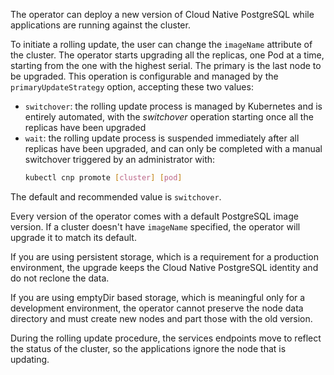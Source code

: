 The operator can deploy a new version of Cloud Native PostgreSQL
while applications are running against the cluster.

To initiate a rolling update, the user can change the `imageName`
attribute of the cluster. The operator starts upgrading all the
replicas, one Pod at a time, starting from the one with the highest
serial.
The primary is the last node to be upgraded. This operation
is configurable and managed by the `primaryUpdateStrategy` option,
accepting these two values:

* `switchover`: the rolling update process is managed by Kubernetes
  and is entirely automated, with the *switchover* operation
  starting once all the replicas have been upgraded
* `wait`: the rolling update process is suspended immediately
  after all replicas have been upgraded, and can only be completed
  with a manual switchover triggered by an administrator with:
  ```sh
  kubectl cnp promote [cluster] [pod]
  ```

The default and recommended value is `switchover`.

Every version of the operator comes with a default PostgreSQL image version.
If a cluster doesn't have `imageName` specified, the operator will upgrade
it to match its default.

If you are using persistent storage, which is a requirement for
a production environment, the upgrade keeps the Cloud Native PostgreSQL
identity and do not reclone the data.

If you are using emptyDir based storage, which is meaningful only for
a development environment, the operator cannot preserve the node
data directory and must create new nodes and part those with
the old version.

During the rolling update procedure, the services endpoints move to reflect
the status of the cluster, so the applications ignore the node that
is updating.
